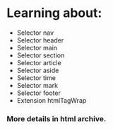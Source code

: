 # Learning about:

- Selector nav
- Selector header
- Selector main
- Selector section
- Selector article
- Selector aside
- Selector time
- Selector mark
- Selector footer
- Extension htmlTagWrap 

### More details in html archive.